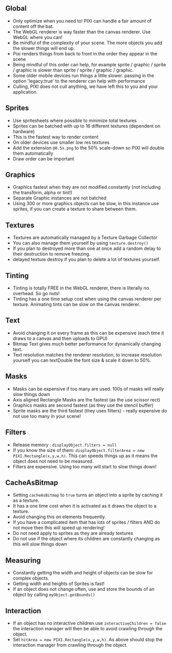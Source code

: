 ## Global
- Only optimize when you need to! PIXI can handle a fair amount of content off the bat.
- The WebGL renderer is way faster than the canvas renderer. Use WebGL where you can!
- Be mindful of the complexity of your scene. The more objects you add the slower things will end up.
- Pixi renders things from back to front in the order they appear in the scene
- Being mindful of this order can help, for example sprite / graphic / sprite / graphic is slower than sprite / sprite / graphic / graphic.
- Some older mobile devices run things a little slower. passing in the option 'legacy:true' to the renderer can help with performance
- Culling, PIXI does not cull anything, we have left this to you and your application. 

## Sprites
- Use spritesheets where possible to minimize total textures
- Sprites can be batched with up to 16 different textures (dependent on hardware)
- This is the fastest way to render content
- On older devices use smaller low res textures
- Add the extension `@0.5x.png` to the 50% scale-down so PIXI will double them automatically
- Draw order can be important

## Graphics
- Graphics fastest when they are not modified constantly (not including the transform, alpha or tint!)
- Separate Graphic instances are not batched
- Using 300 or more graphics objects can be slow, in this instance use sprites, if you can create a texture to share between them.

## Textures
- Textures are automatically managed by a Texture Garbage Collector
- You can also manage them yourself by using `texture.destroy()`
- If you plan to destroyed more than one at once add a random delay to their destruction to remove freezing.
- delayed texture destroy if you plan to delete a lot of textures yourself.

## Tinting
- Tinting is totally FREE in the WebGL renderer, there is literally no overhead. So go nuts!
- Tinting has a one time setup cost when using the canvas renderer per texture. Animating tints can be slow on the canvas renderer.

## Text
- Avoid changing it on every frame as this can be expensive (each time it draws to a canvas and then uploads to GPU)
- Bitmap Text gives much better performance for dynamically changing text. 
- Text resolution matches the renderer resolution, to increase resolution yourself you can textDouble the font size & scale it down to 50%.

## Masks
- Masks can be expensive if too many are used. 100s of masks will really slow things down
- Axis aligned Rectangle Masks are the fastest (as the use scissor rect)
- Graphics masks are second fastest (as they use the stencil buffer)
- Sprite masks are the third fastest (they uses filters) - really expensive do not use too many in your scene!

## Filters
- Release memory : `displayObject.filters = null`
- If you know the size of them: `displayObject.filterArea = new PIXI.Rectangle(x,y,w,h)`. This can speeds things up as it means the object does not need to be measured. 
- Filters are expensive. Using too many will start to slow things down!

## CacheAsBitmap
- Setting `cacheAsBitmap` to `true` turns an object into a sprite by caching it as a texture.
- It has a one time cost when it is activated as it draws the object to a texture.
- Avoid changing this on elements frequently.
- If you have a complicated item that has lots of sprites / filters AND do not move then this will speed up rendering!
- Do not need apply to sprites as they are already textures
- Do not use if the object where its children are constantly changing as this will slow things down

## Measuring
- Constantly getting the width and height of objects can be slow for complex objects. 
- Getting width and heights of Sprites is fast!
- If an object does not change often, use and store the bounds of an object by calling ```myObject.getBounds()``` 

## Interaction
- If an object has no interactive children use `interactiveChildren = false` the interaction manager will then be able to avoid crawling through the object.
- Set `hitArea = new PIXI.Rectangle(x,y,w,h)`. As above should stop the interaction manager from crawling through the object.